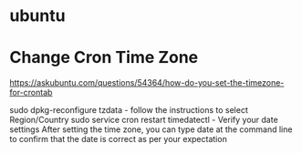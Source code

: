 # ubuntu

# Change Cron Time Zone
https://askubuntu.com/questions/54364/how-do-you-set-the-timezone-for-crontab

sudo dpkg-reconfigure tzdata - follow the instructions to select Region/Country
sudo service cron restart
timedatectl - Verify your date settings
After setting the time zone, you can type date at the command line to confirm that the date is correct as per your expectation
